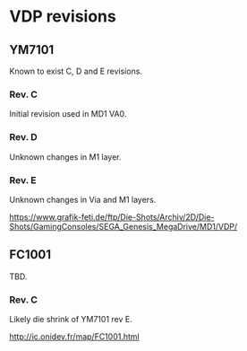 # VDP revisions

## YM7101
Known to exist C, D and E revisions.

### Rev. C
Initial revision used in MD1 VA0.

### Rev. D
Unknown changes in M1 layer.

### Rev. E
Unknown changes in Via and M1 layers.

https://www.grafik-feti.de/ftp/Die-Shots/Archiv/2D/Die-Shots/GamingConsoles/SEGA_Genesis_MegaDrive/MD1/VDP/

## FC1001

TBD.

### Rev. C
Likely die shrink of YM7101 rev E.

http://ic.onidev.fr/map/FC1001.html
